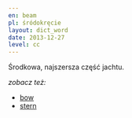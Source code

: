 ```yaml
---
en: beam
pl: śródokręcie
layout: dict_word
date: 2013-12-27
level: cc
---
```


Środkowa, najszersza część jachtu.

*zobacz też:*

* [bow](/dict/hull/bow.html)
* [stern](/dict/hull/stern.html)
